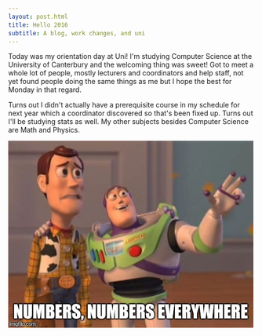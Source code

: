 ```yaml
---
layout: post.html
title: Hello 2016
subtitle: A blog, work changes, and uni
---
```


Today was my orientation day at Uni! I'm studying Computer Science at the University of Canterbury and the welcoming thing was sweet! Got to meet a whole lot of people, mostly lecturers and coordinators and help staff, not yet found people doing the same things as me but I hope the best for Monday in that regard.

Turns out I didn't actually have a prerequisite course in my schedule for next year which a coordinator discovered so that's been fixed up. Turns out I'll be studying stats as well. My other subjects besides Computer Science are Math and Physics. 

![Numbers everywhere](/images/numbers_everywhere.jpg)